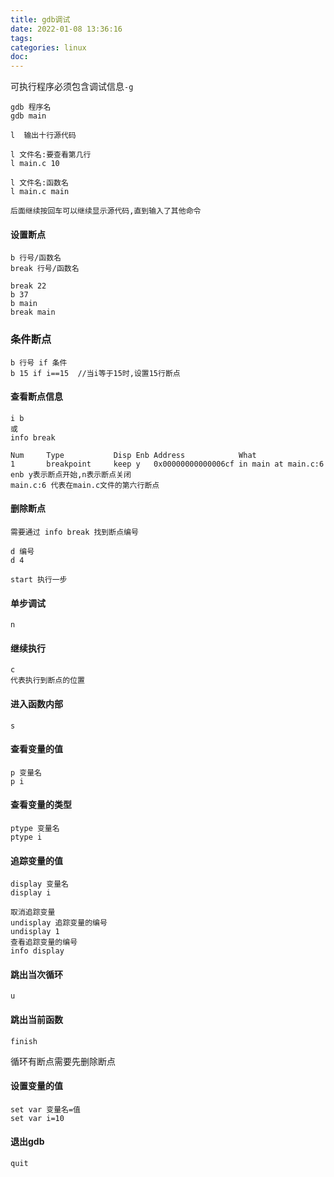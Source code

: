 ```yaml
---
title: gdb调试
date: 2022-01-08 13:36:16
tags:
categories: linux
doc:
---
```


可执行程序必须包含调试信息`-g`

```
gdb 程序名
gdb main
```

```
l  输出十行源代码

l 文件名:要查看第几行
l main.c 10

l 文件名:函数名
l main.c main

后面继续按回车可以继续显示源代码,直到输入了其他命令

```

#### 设置断点

```
b 行号/函数名
break 行号/函数名

break 22
b 37
b main
break main

```

### 条件断点

```
b 行号 if 条件
b 15 if i==15  //当i等于15时,设置15行断点
```

#### 查看断点信息

```
i b
或
info break

Num     Type           Disp Enb Address            What
1       breakpoint     keep y   0x00000000000006cf in main at main.c:6
enb y表示断点开始,n表示断点关闭
main.c:6 代表在main.c文件的第六行断点

```



#### 删除断点

```
需要通过 info break 找到断点编号

d 编号
d 4
```



```
start 执行一步
```

#### 单步调试

```
n
```

#### 继续执行

```
c 
代表执行到断点的位置
```



#### 进入函数内部

```
s
```



#### 查看变量的值

```
p 变量名
p i
```



#### 查看变量的类型

```
ptype 变量名
ptype i
```



#### 追踪变量的值

```
display 变量名
display i

取消追踪变量
undisplay 追踪变量的编号
undisplay 1
查看追踪变量的编号
info display
```



#### 跳出当次循环

```
u
```



#### 跳出当前函数

```
finish
```

循环有断点需要先删除断点



#### 设置变量的值

```
set var 变量名=值
set var i=10

```



#### 退出gdb

```
quit
```





